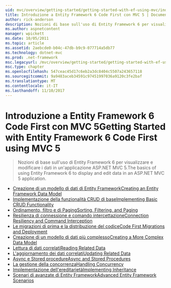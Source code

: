 ```yaml
---
uid: mvc/overview/getting-started/getting-started-with-ef-using-mvc/index
title: Introduzione a Entity Framework 6 Code First con MVC 5 | Documenti Microsoft
author: rick-anderson
description: Nozioni di base sull'uso di Entity Framework 6 per visualizzare e modificare i dati in un'applicazione ASP.NET MVC 5.
ms.author: aspnetcontent
manager: wpickett
ms.date: 10/05/2011
ms.topic: article
ms.assetid: 2aebcde0-b04c-47db-b9c9-077714a5db77
ms.technology: dotnet-mvc
ms.prod: .net-framework
msc.legacyurl: /mvc/overview/getting-started/getting-started-with-ef-using-mvc
msc.type: chapter
ms.openlocfilehash: 547ceac45d17c6eb2a3dc8404c5507a243657118
ms.sourcegitcommit: 9a9483aceb34591c97451997036a9120c3fe2baf
ms.translationtype: MT
ms.contentlocale: it-IT
ms.lasthandoff: 11/10/2017
---
```

<a name="getting-started-with-entity-framework-6-code-first-using-mvc-5"></a><span data-ttu-id="c027e-103">Introduzione a Entity Framework 6 Code First con MVC 5</span><span class="sxs-lookup"><span data-stu-id="c027e-103">Getting Started with Entity Framework 6 Code First using MVC 5</span></span>
====================
> <span data-ttu-id="c027e-104">Nozioni di base sull'uso di Entity Framework 6 per visualizzare e modificare i dati in un'applicazione ASP.NET MVC 5.</span><span class="sxs-lookup"><span data-stu-id="c027e-104">The basics of using Entity Framework 6 to display and edit data in an ASP.NET MVC 5 application.</span></span>


- [<span data-ttu-id="c027e-105">Creazione di un modello di dati di Entity Framework</span><span class="sxs-lookup"><span data-stu-id="c027e-105">Creating an Entity Framework Data Model</span></span>](creating-an-entity-framework-data-model-for-an-asp-net-mvc-application.md)
- [<span data-ttu-id="c027e-106">Implementazione della funzionalità CRUD di base</span><span class="sxs-lookup"><span data-stu-id="c027e-106">Implementing Basic CRUD Functionality</span></span>](implementing-basic-crud-functionality-with-the-entity-framework-in-asp-net-mvc-application.md)
- [<span data-ttu-id="c027e-107">Ordinamento, filtro e di Paging</span><span class="sxs-lookup"><span data-stu-id="c027e-107">Sorting, Filtering, and Paging</span></span>](sorting-filtering-and-paging-with-the-entity-framework-in-an-asp-net-mvc-application.md)
- [<span data-ttu-id="c027e-108">Resilienza di connessione e comando intercettazione</span><span class="sxs-lookup"><span data-stu-id="c027e-108">Connection Resiliency and Command Interception</span></span>](connection-resiliency-and-command-interception-with-the-entity-framework-in-an-asp-net-mvc-application.md)
- [<span data-ttu-id="c027e-109">Le migrazioni di prima e la distribuzione del codice</span><span class="sxs-lookup"><span data-stu-id="c027e-109">Code First Migrations and Deployment</span></span>](migrations-and-deployment-with-the-entity-framework-in-an-asp-net-mvc-application.md)
- [<span data-ttu-id="c027e-110">Creazione di un modello di dati più complesso</span><span class="sxs-lookup"><span data-stu-id="c027e-110">Creating a More Complex Data Model</span></span>](creating-a-more-complex-data-model-for-an-asp-net-mvc-application.md)
- [<span data-ttu-id="c027e-111">Lettura di dati correlati</span><span class="sxs-lookup"><span data-stu-id="c027e-111">Reading Related Data</span></span>](reading-related-data-with-the-entity-framework-in-an-asp-net-mvc-application.md)
- [<span data-ttu-id="c027e-112">L'aggiornamento dei dati correlati</span><span class="sxs-lookup"><span data-stu-id="c027e-112">Updating Related Data</span></span>](updating-related-data-with-the-entity-framework-in-an-asp-net-mvc-application.md)
- [<span data-ttu-id="c027e-113">Async e Stored procedure</span><span class="sxs-lookup"><span data-stu-id="c027e-113">Async and Stored Procedures</span></span>](async-and-stored-procedures-with-the-entity-framework-in-an-asp-net-mvc-application.md)
- [<span data-ttu-id="c027e-114">La gestione della concorrenza</span><span class="sxs-lookup"><span data-stu-id="c027e-114">Handling Concurrency</span></span>](handling-concurrency-with-the-entity-framework-in-an-asp-net-mvc-application.md)
- [<span data-ttu-id="c027e-115">Implementazione dell'ereditarietà</span><span class="sxs-lookup"><span data-stu-id="c027e-115">Implementing Inheritance</span></span>](implementing-inheritance-with-the-entity-framework-in-an-asp-net-mvc-application.md)
- [<span data-ttu-id="c027e-116">Scenari di avanzate di Entity Framework</span><span class="sxs-lookup"><span data-stu-id="c027e-116">Advanced Entity Framework Scenarios</span></span>](advanced-entity-framework-scenarios-for-an-mvc-web-application.md)
